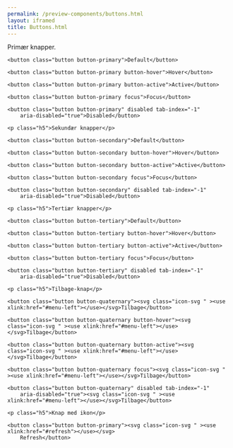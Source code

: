 ```yaml
--- 
permalink: /preview-components/buttons.html
layout: iframed 
title: Buttons.html
---
```

<div class="container">
    <p class="h5">Primær knapper.</p>

    <button class="button button-primary">Default</button>

    <button class="button button-primary button-hover">Hover</button>

    <button class="button button-primary button-active">Active</button>

    <button class="button button-primary focus">Focus</button>

    <button class="button button-primary" disabled tab-index="-1"
        aria-disabled="true">Disabled</button>

    <p class="h5">Sekundær knapper</p>

    <button class="button button-secondary">Default</button>

    <button class="button button-secondary button-hover">Hover</button>

    <button class="button button-secondary button-active">Active</button>

    <button class="button button-secondary focus">Focus</button>

    <button class="button button-secondary" disabled tab-index="-1"
        aria-disabled="true">Disabled</button>

    <p class="h5">Tertiær knapper</p>

    <button class="button button-tertiary">Default</button>

    <button class="button button-tertiary button-hover">Hover</button>

    <button class="button button-tertiary button-active">Active</button>

    <button class="button button-tertiary focus">Focus</button>

    <button class="button button-tertiary" disabled tab-index="-1"
        aria-disabled="true">Disabled</button>

    <p class="h5">Tilbage-knap</p>

    <button class="button button-quaternary"><svg class="icon-svg " ><use xlink:href="#menu-left"></use></svg>Tilbage</button>

    <button class="button button-quaternary button-hover"><svg class="icon-svg " ><use xlink:href="#menu-left"></use></svg>Tilbage</button>

    <button class="button button-quaternary button-active"><svg class="icon-svg " ><use xlink:href="#menu-left"></use></svg>Tilbage</button>

    <button class="button button-quaternary focus"><svg class="icon-svg " ><use xlink:href="#menu-left"></use></svg>Tilbage</button>

    <button class="button button-quaternary" disabled tab-index="-1"
        aria-disabled="true"><svg class="icon-svg " ><use xlink:href="#menu-left"></use></svg>Tilbage</button>

    <p class="h5">Knap med ikon</p>

    <button class="button button-primary"><svg class="icon-svg " ><use xlink:href="#refresh"></use></svg>
        Refresh</button>

</div>